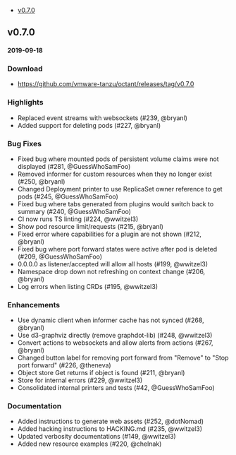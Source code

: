 - [v0.7.0](#v070)

## v0.7.0
#### 2019-09-18

### Download
 - https://github.com/vmware-tanzu/octant/releases/tag/v0.7.0

### Highlights
 - Replaced event streams with websockets (#239, @bryanl)
 - Added support for deleting pods (#227, @bryanl)

### Bug Fixes
  * Fixed bug where mounted pods of persistent volume claims were not displayed (#281, @GuessWhoSamFoo)
  * Removed informer for custom resources when they no longer exist (#250, @bryanl)
  * Changed Deployment printer to use ReplicaSet owner reference to get pods (#245, @GuessWhoSamFoo)
  * Fixed bug where tabs generated from plugins would switch back to summary (#240, @GuessWhoSamFoo)
  * CI now runs TS linting (#224, @wwitzel3)
  * Show pod resource limit/requests (#215, @bryanl)
  * Fixed error where capabilities for a plugin are not shown (#212, @bryanl)
  * Fixed bug where port forward states were active after pod is deleted (#209, @GuessWhoSamFoo)
  * 0.0.0.0 as listener/accepted will allow all hosts (#199, @wwitzel3)
  * Namespace drop down not refreshing on context change (#206, @bryanl)
  * Log errors when listing CRDs (#195, @wwitzel3)

### Enhancements
  * Use dynamic client when informer cache has not synced (#268, @bryanl)
  * Use d3-graphviz directly (remove graphdot-lib) (#248, @wwitzel3)
  * Convert actions to websockets and allow alerts from actions (#267, @bryanl)
  * Changed button label for removing port forward from "Remove" to "Stop port forward" (#226, @theneva)
  * Object store Get returns if object is found (#211, @bryanl)
  * Store for internal errors (#229, @wwitzel3)
  * Consolidated internal printers and tests (#42, @GuessWhoSamFoo)

### Documentation  
  * Added instructions to generate web assets (#252, @dotNomad)
  * Added hacking instructions to HACKING.md (#235, @wwitzel3)
  * Updated verbosity documentations (#149, @wwitzel3)
  * Added new resource examples (#220, @chelnak)